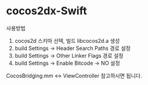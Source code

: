# cocos2dx-Swift

사용방법

1. cocos2d 스키마 선택, 빌드 libcocos2d.a 생성
2. build Settings -> Header Search Paths 경로 설정
3. build Settings -> Other Linker Flags 경로 설정
4. build Settings -> Enable Bitcode -> NO 설정

CocosBridging.mm <-> ViewController 참고하시면 됩니다.
